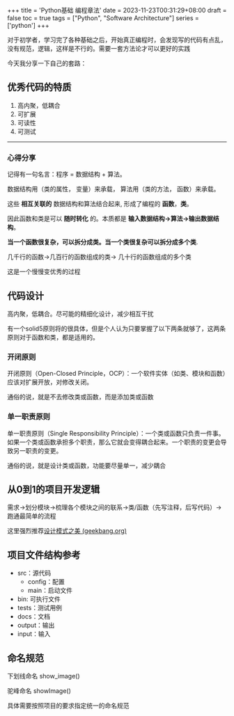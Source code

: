 +++
title = 'Python基础 编程章法'
date = 2023-11-23T00:31:29+08:00
draft = false
toc = true
tags = ["Python", "Software Architecture"]
series = ['python']
+++


对于初学者，学习完了各种基础之后，开始真正编程时，会发现写的代码有点乱，没有规范，逻辑，这样是不行的。需要一套方法论才可以更好的实践

今天我分享一下自己的套路：

## 优秀代码的特质

1. 高内聚，低耦合
2. 可扩展
3. 可读性
4. 可测试

---

### 心得分享

记得有一句名言：程序 = 数据结构 + 算法。

数据结构用（类的属性， 变量）来承载， 算法用（类的方法， 函数）来承载。

这些 __相互关联的__ 数据结构和算法结合起来, 形成了编程的 __函数__，__类__。

因此函数和类是可以 __随时转化__ 的。本质都是 __输入数据结构->算法->输出数据结构__。

__当一个函数很复杂，可以拆分成类。当一个类很复杂可以拆分成多个类__.

几千行的函数->几百行的函数组成的类-> 几十行的函数组成的多个类

这是一个慢慢变优秀的过程

## 代码设计

高内聚，低耦合。尽可能的精细化设计，减少相互干扰

有一个solid5原则将的很具体，但是个人认为只要掌握了以下两条就够了，这两条原则对于函数和类，都是适用的。

### 开闭原则

开闭原则（Open-Closed Principle，OCP）：一个软件实体（如类、模块和函数）应该对扩展开放，对修改关闭。

通俗的说，就是不去修改类或函数，而是添加类或函数

### 单一职责原则

单一职责原则（Single Responsibility Principle）：一个类或函数只负责一件事。如果一个类或函数承担多个职责，那么它就会变得耦合起来。一个职责的变更会导致另一职责的变更。

通俗的说，就是设计类或函数，功能要尽量单一，减少耦合

## 从0到1的项目开发逻辑

需求->划分模块->梳理各个模块之间的联系->类/函数（先写注释，后写代码）->跑通最简单的流程

这里强烈推荐[设计模式之美 (geekbang.org)](https://time.geekbang.org/column/intro/100039001?tab=catalog)

## 项目文件结构参考

- src：源代码
  - config：配置
  - main：启动文件
- bin: 可执行文件
- tests：测试用例
- docs：文档
- output：输出
- input：输入


## 命名规范

下划线命名 show_image()

驼峰命名 showImage()

具体需要按照项目的要求指定统一的命名规范
